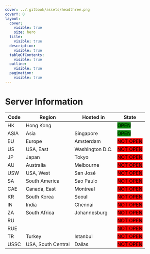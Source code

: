 ```yaml
---
cover: ../.gitbook/assets/headthree.png
coverY: 0
layout:
  cover:
    visible: true
    size: hero
  title:
    visible: true
  description:
    visible: true
  tableOfContents:
    visible: true
  outline:
    visible: true
  pagination:
    visible: true
---
```


# Server Information

| Code | Region             | Hosted in       | State                                               |
| ---- | ------------------ | --------------- | --------------------------------------------------- |
| HK   | Hong Kong          |                 | <mark style="background-color:green;">OPEN</mark>   |
| ASIA | Asia               | Singapore       | <mark style="background-color:green;">OPEN</mark>   |
| EU   | Europe             | Amsterdam       | <mark style="background-color:red;">NOT OPEN</mark> |
| US   | USA, East          | Washington D.C. | <mark style="background-color:red;">NOT OPEN</mark> |
| JP   | Japan              | Tokyo           | <mark style="background-color:red;">NOT OPEN</mark> |
| AU   | Australia          | Melbourne       | <mark style="background-color:red;">NOT OPEN</mark> |
| USW  | USA, West          | San José        | <mark style="background-color:red;">NOT OPEN</mark> |
| SA   | South America      | Sao Paulo       | <mark style="background-color:red;">NOT OPEN</mark> |
| CAE  | Canada, East       | Montreal        | <mark style="background-color:red;">NOT OPEN</mark> |
| KR   | South Korea        | Seoul           | <mark style="background-color:red;">NOT OPEN</mark> |
| IN   | India              | Chennai         | <mark style="background-color:red;">NOT OPEN</mark> |
| ZA   | South Africa       | Johannesburg    | <mark style="background-color:red;">NOT OPEN</mark> |
| RU   |                    |                 | <mark style="background-color:red;">NOT OPEN</mark> |
| RUE  |                    |                 | <mark style="background-color:red;">NOT OPEN</mark> |
| TR   | Turkey             | Istanbul        | <mark style="background-color:red;">NOT OPEN</mark> |
| USSC | USA, South Central | Dallas          | <mark style="background-color:red;">NOT OPEN</mark> |
